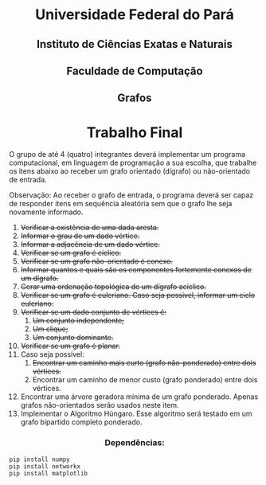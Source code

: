 <h1 style="text-align:center;">Universidade Federal do Pará</h1>

<h2 style="text-align:center;">Instituto de Ciências Exatas e Naturais</h2>

<h2 style="text-align:center;">Faculdade de Computação</h2>

<h2 style="text-align:center;">Grafos</h2>

<h1 style="text-align:center;">Trabalho Final</h1>

O grupo de até 4 (quatro) integrantes deverá implementar um programa computacional, em linguagem de programação a sua escolha, que trabalhe os itens abaixo ao receber um grafo orientado (dı́grafo) ou não-orientado de entrada.

Observação: Ao receber o grafo de entrada, o programa deverá ser capaz de responder itens em sequência aleatória sem que o grafo lhe seja novamente informado.

1. ~~Verificar a existência de uma dada aresta.~~
2. ~~Informar o grau de um dado vértice.~~
3. ~~Informar a adjacência de um dado vértice.~~
4. ~~Verificar se um grafo é cı́clico.~~
5. ~~Verificar se um grafo não-orientado é conexo.~~
6. ~~Informar quantos e quais são os componentes fortemente conexos de um dı́grafo.~~
7. ~~Gerar uma ordenação topológica de um dı́grafo acı́clico.~~
8. ~~Verificar se um grafo é euleriano. Caso seja possı́vel, informar um ciclo euleriano.~~
9. ~~Verificar se um dado conjunto de vértices é:~~
   1.  ~~Um conjunto independente;~~
   2.  ~~Um clique;~~
   3.  ~~Um conjunto dominante.~~
10. ~~Verificar se um grafo é planar.~~
11. Caso seja possı́vel:
    1.  ~~Encontrar um caminho mais curto (grafo não-ponderado) entre dois vértices.~~
    2.  Encontrar um caminho de menor custo (grafo ponderado) entre dois vértices.
12. Encontrar uma árvore geradora mı́nima de um grafo ponderado. Apenas grafos não-orientados serão usados neste item.
13. Implementar o Algoritmo Húngaro. Esse algoritmo será testado em um grafo bipartido completo ponderado.

<h3 style="text-align:center;">Dependências:</h3>

```
pip install numpy
pip install networkx
pip install matplotlib
```